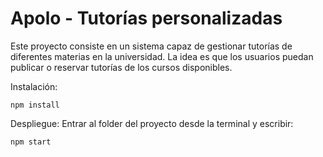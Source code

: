 # Apolo - Tutorías personalizadas

Este proyecto consiste en un sistema capaz de gestionar tutorías de diferentes materias en la universidad. La idea es que los usuarios puedan publicar o reservar tutorías de los cursos disponibles.

Instalación: 
```
npm install
```
Despliegue:
Entrar al folder del proyecto desde la terminal y escribir:

```
npm start
```
